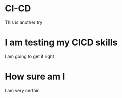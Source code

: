 # CI-CD
This is another try

# I am testing my CICD skills 
I am going to get it right

# How sure am I
I am very certain
